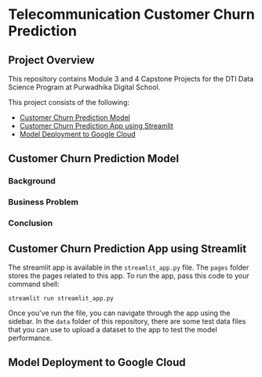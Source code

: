 # Telecommunication Customer Churn Prediction

## Project Overview

This repository contains Module 3 and 4 Capstone Projects for the DTI Data Science Program at Purwadhika Digital School. 

This project consists of the following:
- [Customer Churn Prediction Model](#Customer-Churn-Prediction-Model)
- [Customer Churn Prediction App using Streamlit](#Customer-Churn-Prediction-App-using-Streamlit)
- [Model Deployment to Google Cloud](#Model-Deployment-to-Google-Cloud)

## Customer Churn Prediction Model

### Background


### Business Problem


### Conclusion 

## Customer Churn Prediction App using Streamlit
The streamlit app is available in the `streamlit_app.py` file. The `pages` folder stores the pages related to this app. To run the app, pass this code to your command shell:
```
streamlit run streamlit_app.py
```
Once you've run the file, you can navigate through the app using the sidebar. In the `data` folder of this repository, there are some test data files that you can use to upload a dataset to the app to test the model performance.

## Model Deployment to Google Cloud






